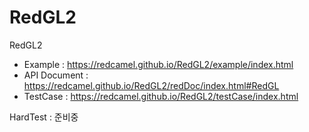 # RedGL2
RedGL2

- Example : https://redcamel.github.io/RedGL2/example/index.html
- API Document : https://redcamel.github.io/RedGL2/redDoc/index.html#RedGL
- TestCase : https://redcamel.github.io/RedGL2/testCase/index.html

HardTest : 준비중
